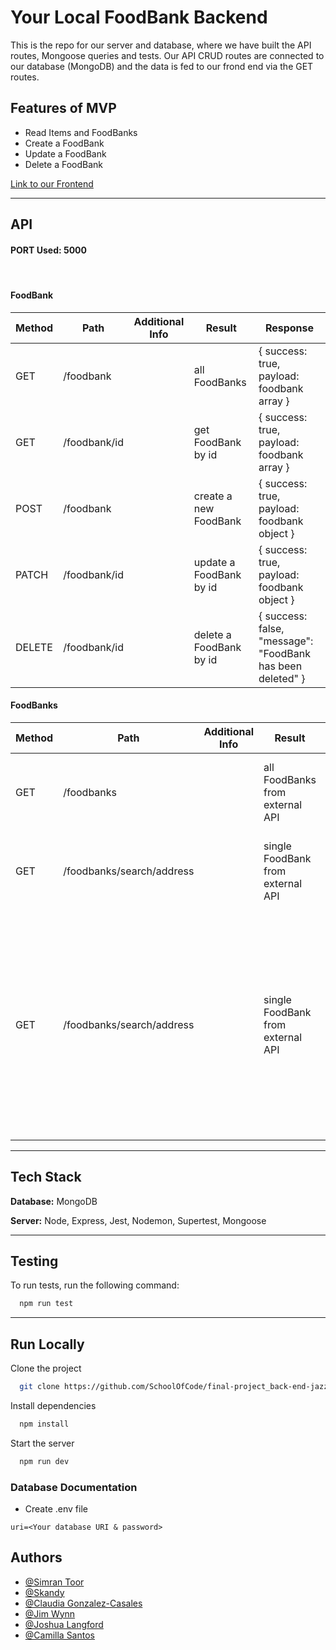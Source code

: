 # Your Local FoodBank Backend

This is the repo for our server and database, where we have built the API routes, Mongoose queries and tests. Our API CRUD routes are connected to our database (MongoDB) and the data is fed to our frond end via the GET routes.

## Features of MVP
- Read Items and FoodBanks
- Create a FoodBank
- Update a FoodBank
- Delete a FoodBank

[Link to our Frontend](https://github.com/SchoolOfCode/final-project_front-end-jazzy-code-superheros)

---
## API 
#### PORT Used: 5000
<br>

#### FoodBank

| Method | Path                 | Additional Info | Result                                    | Response                                    |
| ------ | -------------------- | --------------- | ----------------------------------------- | ------------------------------------------- |
| GET    | /foodbank            |                 | all FoodBanks                             | { success: true, payload: foodbank array }  |
| GET    | /foodbank/id         |                 | get FoodBank by id                        | { success: true, payload: foodbank array }  |
| POST   | /foodbank            |                 | create a new FoodBank                     | { success: true, payload: foodbank object } |
| PATCH  | /foodbank/id         |                 | update a FoodBank by id                   | { success: true, payload: foodbank object } |
| DELETE | /foodbank/id         |                 | delete a FoodBank by id                   | { success: false, "message": "FoodBank has been deleted" }  |


#### FoodBanks

| Method | Path                 | Additional Info | Result                                    | Response                                    |
| ------ | -------------------- | --------------- | ----------------------------------------- | ------------------------------------------- |
| GET    | /foodbanks           |                 | all FoodBanks from external API           | { success: true, payload: FoodBank array }  |
| GET    | /foodbanks/search/address |                 | single FoodBank from external API         | { success: true, payload: FoodBank object } |
| GET    | /foodbanks/search/address |                 | single FoodBank from external API         | { success: false,  message: "I am so sorry, there doesnt seem to be any results here. Please could you try another search term?" } |


---

## Tech Stack

**Database:** MongoDB
<br>

**Server:** Node, Express, Jest, Nodemon, Supertest, Mongoose

---
## Testing

To run tests, run the following command: 

```bash
  npm run test
```

---
## Run Locally

Clone the project

```bash
  git clone https://github.com/SchoolOfCode/final-project_back-end-jazzy-code-superheros.git
```

Install dependencies

```bash
  npm install
```

Start the server

```bash
  npm run dev
```


### Database Documentation

- Create .env file

```
uri=<Your database URI & password>
```


## Authors

- [@Simran Toor](https://www.github.com/simran-toor)
- [@Skandy](https://github.com/skandog)
- [@Claudia Gonzalez-Casales](https://github.com/ClaudiaGC1339)
- [@Jim Wynn](https://github.com/jimlikesjazz)
- [@Joshua Langford](https://github.com/J05hL)
- [@Camilla Santos](https://github.com/millagmc)
